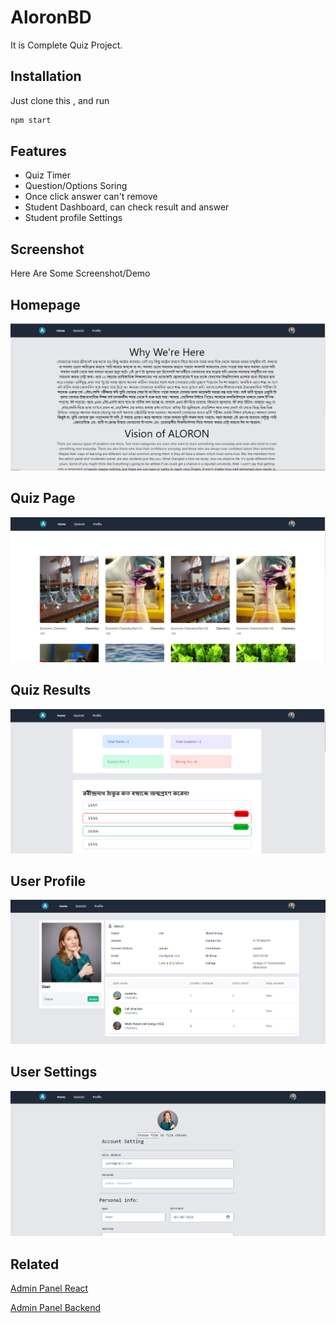  # AloronBD

It is Complete Quiz Project. 

## Installation

Just clone this , and run 

```bash
npm start
```


## Features

- Quiz Timer
- Question/Options Soring 
- Once click answer can't remove
- Student Dashboard, can check result and answer
- Student profile Settings


## Screenshot

Here Are Some Screenshot/Demo 

## Homepage

![](examples/home.png)

## Quiz Page

![](examples/quiz.png)

## Quiz Results 

![](examples/quizmarks.png)


## User Profile

![](examples/profile.png)
 
## User Settings

![](examples/settings.png)
## Related

 

[Admin Panel React](https://github.com/raihanmiraj/aloronbd-admin)
 

[Admin Panel Backend](https://github.com/raihanmiraj/aloronbdapi)

